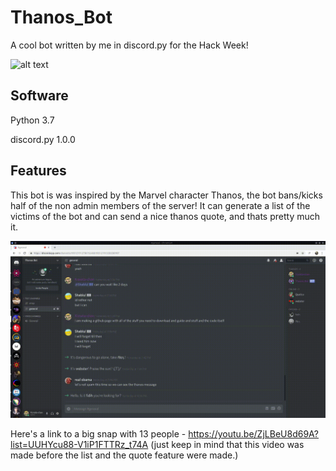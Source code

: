 # Thanos_Bot
A cool bot written by me in discord.py for the Hack Week!

![alt text](https://cdn-images-1.medium.com/max/2600/1*lh6NS8hx0pu5mlZeSqnu5w.jpeg)

## Software
Python 3.7

discord.py 1.0.0

## Features
This bot is was inspired by the Marvel character Thanos, the bot bans/kicks half of the non admin members of the server! It can generate a list of the victims of the bot and can send a nice thanos quote, and thats pretty much it.

![alt text](https://github.com/konata-chan404/Thanos_Bot/blob/master/2019-06-28-14-16-10.gif)

Here's a link to a big snap with 13 people - https://youtu.be/ZjLBeU8d69A?list=UUHYcu88-V1iP1FTTRz_t74A (just keep in mind that this video was made before the list and the quote feature were made.)
